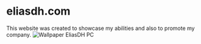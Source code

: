 # eliasdh.com
This website was created to showcase my abilities and also to promote my company.
![Wallpaper EliasDH PC](https://github.com/EliasDeHondt/eliasdh.com/assets/25233962/fe0bb0f4-9639-4078-b626-d79d510edce0)

